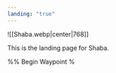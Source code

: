```yaml
---
landing: "true"
---
```


![[Shaba.webp|center|768]]

This is the landing page for Shaba.

%% Begin Waypoint %